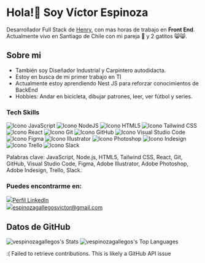 <h1>Hola!👋 Soy Víctor Espinoza </h1>

Desarrollador Full Stack de [Henry](https://www.soyhenry.com/), con mas horas de trabajo en __Front End__. Actualmente vivo en Santiago de Chile con mi pareja :couple: y 2 gatitos :smile_cat::smile_cat:.

<h2>Sobre mi </h2>

- También soy Diseñador Industrial y Carpintero autodidacta.
- Estoy en busca de mi primer trabajo en TI
- Actualmente estoy aprendiendo Nest JS para reforzar conocimientos de BackEnd
- Hobbies: Andar en bicicleta, dibujar patrones, leer, ver fútbol y series.

<h3>Tech Skills </h3>

<div>
  
![Icono JavaScript](https://img.icons8.com/color/40/ffffff/javascript--v1.png "JavaScript")    ![Icono NodeJS](https://img.icons8.com/windows/40/ffffff/nodejs.png "NodeJS")    ![Icono HTML5](https://img.icons8.com/color/40/ffffff/html-5--v1.png "HTML5")      ![Icono Tailwind CSS](https://img.icons8.com/?size=40&id=CIAZz2CYc6Kc&format=png&color=000000)      ![Icono React](https://img.icons8.com/color/40/000000/react-native.png "React")      ![Icono Git](https://img.icons8.com/color/40/ffffff/git.png "Git")      ![Icono GitHub](https://img.icons8.com/ios-glyphs/40/ffffff/github.png "GitHub")      ![Icono Visual Studio Code](https://img.icons8.com/color/40/ffffff/visual-studio-code-2019.png "Visual Studio Code")      ![Icono Figma](https://img.icons8.com/color/40/ffffff/figma--v1.png "Figma")      ![Icono Illustrator](https://img.icons8.com/color/40/000000/adobe-illustrator--v1.png "Illustrator")      ![Icono Photoshop](https://img.icons8.com/color/40/000000/adobe-photoshop--v1.png "Photoshop")      ![Icono Indesign](https://img.icons8.com/color/40/000000/adobe-indesign--v1.png "Indesign")      ![Icono Trello](https://img.icons8.com/color/40/000000/trello.png "Trello")      ![Icono Slack](https://img.icons8.com/color/40/000000/slack-new.png "Slack")
</div>
<div>
Palabras clave: JavaScript, Node.js, HTML5, Tailwind CSS, React, Git, GitHub, Visual Studio Code, Figma, Adobe Illustrator, Adobe Photoshop, Adobe Indesign, Trello, Slack.
</div>

<h3>Puedes encontrarme en:</h3>
<div style = "display: flex; flex-direction: column">
  <div>
    <a href = "https://www.linkedin.com/in/v%C3%ADctor-espinoza-89608471/"><img src = "https://img.icons8.com/ios-filled/20/ffffff/linkedin.png">Perfil LinkedIn </a>
  </div>
  
  <div>
    <a href = "mailto:espinozagallegosvictor@gmail.com"><img src = "https://img.icons8.com/ios-filled/20/ffffff/secured-letter--v1.png">espinozagallegosvictor@gmail.com</a>  
  </div>
</div>

<h2> Datos de GitHub </h2>
<div>
  
![vespinozagallegos's Stats](https://github-readme-stats.vercel.app/api?username=vespinozagallegos&theme=nightowl&show_icons=true&hide_border=true&count_private=true)
![vespinozagallegos's Top Languages](https://github-readme-stats.vercel.app/api/top-langs/?username=vespinozagallegos&theme=nightowl&show_icons=true&hide_border=true&layout=compact)
</div>
:( Failed to retrieve contributions. This is likely a GitHub API issue


<!--
**vespinozagallegos/vespinozagallegos** is a ✨ _special_ ✨ repository because its `README.md` (this file) appears on your GitHub profile.

Here are some ideas to get you started:

- 🔭 I’m currently working on ...
- 🌱 I’m currently learning ...
- 👯 I’m looking to collaborate on ...
- 🤔 I’m looking for help with ...
- 💬 Ask me about ...
- 📫 How to reach me: ...
- 😄 Pronouns: ...
- ⚡ Fun fact: ...
-->
